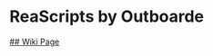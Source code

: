 # ReaScripts by Outboarde

[## Wiki Page](https://github.com/Outboarder/ReaScripts/wiki/Hi-and-Welcome)